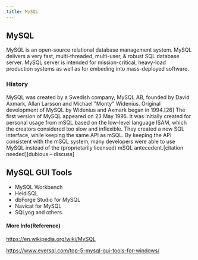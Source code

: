 ```yaml
---
title: MySQL
---
```


## MySQL

MySQL is an open-source relational database management system.
MySQL delivers a very fast, multi-threaded, multi-user, & robust SQL database server. 
MySQL server is intended for mission-critical, heavy-load production systems as well as for embeding into mass-deployed software.

### History

MySQL was created by a Swedish company, MySQL AB, founded by David Axmark, Allan Larsson and Michael "Monty" Widenius. 
Original development of MySQL by Widenius and Axmark began in 1994.[26] The first version of MySQL appeared on 23 May 1995. 
It was initially created for personal usage from mSQL based on the low-level language ISAM, which the creators considered too slow 
and inflexible. They created a new SQL interface, while keeping the same API as mSQL. By keeping the API consistent with the mSQL system, 
many developers were able to use MySQL instead of the (proprietarily licensed) mSQL antecedent.[citation needed][dubious – discuss]

## MySQL GUI Tools
- MySQL Workbench
- HeidiSQL
- dbForge Studio for MySQL
- Navicat for MySQL
- SQLyog and others.

#### More Info(Reference)
https://en.wikipedia.org/wiki/MySQL

https://www.eversql.com/top-5-mysql-gui-tools-for-windows/
